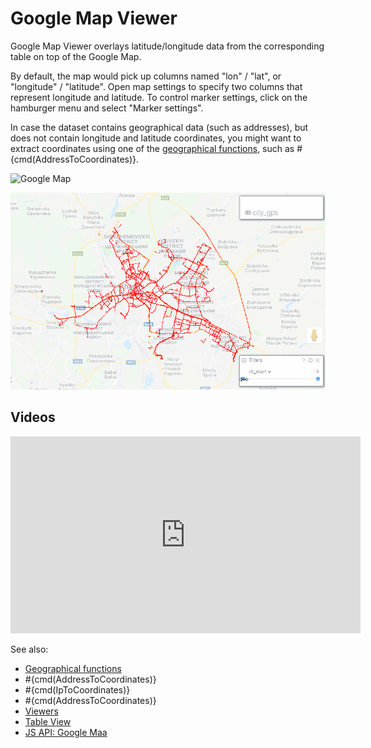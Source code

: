 <!-- TITLE: Google Map Viewer -->
<!-- SUBTITLE: -->

# Google Map Viewer

Google Map Viewer overlays latitude/longitude data from the corresponding table
on top of the Google Map. 

By default, the map would pick up columns named "lon" / "lat", or "longitude" / "latitude".
Open map settings to specify two columns that represent longitude and latitude. To
control marker settings, click on the hamburger menu and select "Marker settings". 

In case the dataset contains geographical data (such as addresses), but does not
contain longitude and latitude coordinates, you might want to extract coordinates using
one of the [geographical functions](/functions?q=%23geo), 
such as #{cmd(AddressToCoordinates)}.

![Google Map](../../uploads/viewers/google-map.png "Google Map")

![Map big data](google-map-city-perf.gif "Map big data")

## Videos

<iframe width="560" height="315" src="https://www.youtube.com/embed/7MBXWzdC0-I?start=3392" frameborder="0" allow="accelerometer; autoplay; clipboard-write; encrypted-media; gyroscope; picture-in-picture" allowfullscreen></iframe>
   
See also: 
  
* [Geographical functions]()
* #{cmd(AddressToCoordinates)}
* #{cmd(IpToCoordinates)}
* #{cmd(AddressToCoordinates)}
* [Viewers](../viewers.md)
* [Table View](../../overview/table-view.md)
* [JS API: Google Maa](https://public.datagrok.ai/js/samples/ui/viewers/google-map)
